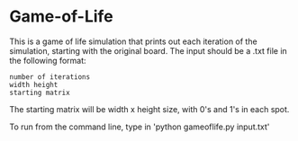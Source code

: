 # Game-of-Life
This is a game of life simulation that prints out each iteration of the simulation, starting with the original board.
The input should be a .txt file in the following format:

```
number of iterations
width height
starting matrix
```

The starting matrix will be width x height size, with 0's and 1's in each spot.

To run from the command line, type in 'python gameoflife.py input.txt'
